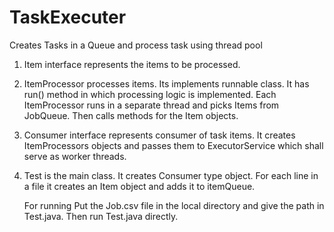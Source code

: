 TaskExecuter
============

Creates Tasks in a Queue and process task using thread pool
1. Item interface represents the items to be processed.
2. ItemProcessor processes items. Its implements runnable class. It has run() method in which processing logic is          implemented.
   Each ItemProcessor runs in a separate thread and picks Items from JobQueue. Then calls methods for the Item objects.
3. Consumer interface represents consumer of task items. It creates ItemProcessors objects and passes them to ExecutorService
   which shall serve as worker threads.
4. Test is the main class. It creates Consumer type object. For each line in a file it creates an Item object and adds it to
   itemQueue.
   
   For running Put the Job.csv file in the local directory and give the path in Test.java.
   Then run Test.java directly.
